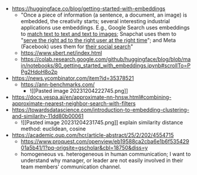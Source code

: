 - https://huggingface.co/blog/getting-started-with-embeddings
	- "Once a piece of information (a sentence, a document, an image) is embedded, the creativity starts; several interesting industrial applications use embeddings. E.g., Google Search uses embeddings to [match text to text and text to images](https://cloud.google.com/blog/topics/developers-practitioners/meet-ais-multitool-vector-embeddings); Snapchat uses them to "[serve the right ad to the right user at the right time](https://eng.snap.com/machine-learning-snap-ad-ranking)"; and Meta (Facebook) uses them for [their social search](https://research.facebook.com/publications/embedding-based-retrieval-in-facebook-search/)"
	- https://www.sbert.net/index.html
	- https://colab.research.google.com/github/huggingface/blog/blob/main/notebooks/80_getting_started_with_embeddings.ipynb#scrollTo=PPg2HdoH8o2p
- https://news.ycombinator.com/item?id=35378521
	- https://ann-benchmarks.com/
		- ![[Pasted image 20231204222745.png]]
- https://docs.vespa.ai/en/approximate-nn-hnsw.html#combining-approximate-nearest-neighbor-search-with-filters
- https://towardsdatascience.com/introduction-to-embedding-clustering-and-similarity-11dd80b00061
	- ![[Pasted image 20231204231745.png]] explain similarity distance method: euclidean, cosine
- https://academic.oup.com/hcr/article-abstract/25/2/202/4554715
	- https://www.proquest.com/openview/eb19588ca2cba6e1b6f53542901a5b41/1?pq-origsite=gscholar&cbl=18750&diss=y
	- homogeneous vs. heterogeneous in human communication; I want to understand why manager, or leader are not easily involved in their team members' communication channel.